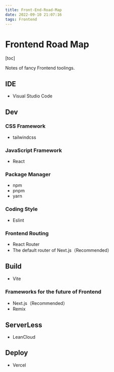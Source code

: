 ```yaml
---
title: Front-End-Road-Map
date: 2022-09-10 21:07:16
tags: Frontend
---
```


# Frontend Road Map

[toc]

Notes of fancy Frontend toolings.

## IDE

- Visual Studio Code

## Dev

### CSS Framework

- tailwindcss

### JavaScript Framework

- React

### Package Manager

- npm
- pnpm
- yarn

### Coding Style

- Eslint

### Frontend Routing

- React Router
- The default router of Next.js（Recommended）

## Build

- Vite

### Frameworks for the future of Frontend

- Next.js（Recommended）
- Remix

## ServerLess

- LeanCloud

## Deploy

- Vercel

